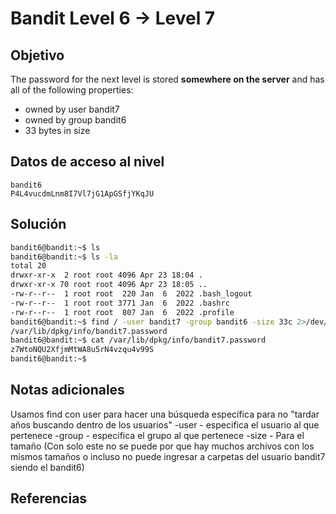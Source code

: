 # Bandit Level 6 → Level 7
## Objetivo
The password for the next level is stored **somewhere on the server** and has all of the following properties:

- owned by user bandit7
- owned by group bandit6
- 33 bytes in size
## Datos de acceso al nivel
```
bandit6
P4L4vucdmLnm8I7Vl7jG1ApGSfjYKqJU
```
## Solución 
```bash
bandit6@bandit:~$ ls
bandit6@bandit:~$ ls -la
total 20
drwxr-xr-x  2 root root 4096 Apr 23 18:04 .
drwxr-xr-x 70 root root 4096 Apr 23 18:05 ..
-rw-r--r--  1 root root  220 Jan  6  2022 .bash_logout
-rw-r--r--  1 root root 3771 Jan  6  2022 .bashrc
-rw-r--r--  1 root root  807 Jan  6  2022 .profile
bandit6@bandit:~$ find / -user bandit7 -group bandit6 -size 33c 2>/dev/null
/var/lib/dpkg/info/bandit7.password
bandit6@bandit:~$ cat /var/lib/dpkg/info/bandit7.password
z7WtoNQU2XfjmMtWA8u5rN4vzqu4v99S
bandit6@bandit:~$
```
## Notas adicionales
Usamos find con user para hacer una búsqueda específica para no "tardar años buscando dentro de los usuarios"
-user - especifica el usuario al que pertenece 
-group - especifica el grupo al que pertenece 
-size - Para el tamaño (Con solo este no se puede por que hay muchos archivos con los mismos tamaños o incluso no puede ingresar a carpetas del usuario bandit7 siendo el bandit6)
## Referencias
